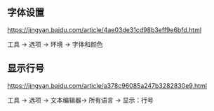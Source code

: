 ## 字体设置   

https://jingyan.baidu.com/article/4ae03de31cd98b3eff9e6bfd.html    

工具 -> 选项 -> 环境 -> 字体和颜色       


## 显示行号     

https://jingyan.baidu.com/article/a378c96085a247b3282830e9.html     

工具 -> 选项 -> 文本编辑器->  所有语言 -> 显示：行号